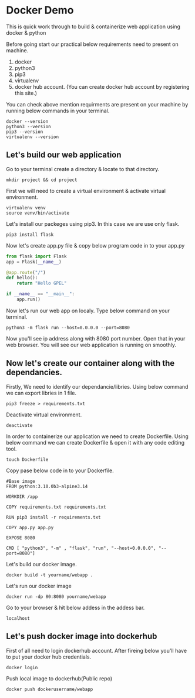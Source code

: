 # Docker Demo
This is quick work through to build &amp; containerize web application using docker &amp; python 

Before going start our practical below requirements need to present on machine.

1. docker
2. python3
3. pip3
4. virtualenv
5. docker hub account. (You can create docker hub account by registering this site.)

You can check above mention requirments are present on your machine by running below commands in your terminal.

```
docker --version
python3 --version
pip3 --version
virtualenv --version
```
## Let's build our web application

Go to your terminal create a directory & locate to that directory.

```
mkdir project && cd project
```

First we will need to create a virtual environment & activate virtual environment.

```
virtualenv venv
source venv/bin/activate
```

Let's install our packeges using pip3. In this case we are use only flask.

```
pip3 install flask
```

Now let's create app.py file & copy below program code in to your app.py

```python
from flask import Flask
app = Flask(__name__)

@app.route("/")
def hello():
    return "Hello GPEL"

if __name__ == "__main__":
    app.run()
```
Now let's run our web app on localy. Type below command on your terminal.

```
python3 -m flask run --host=0.0.0.0 --port=8080
```
 Now you'll see ip address along with 8080 port number. Open that in your web browser. You will see our web application is running on smoothly.

 ## Now let's create our container along with the dependancies.

 Firstly, We need to identify our dependancie/libries. Using below command we can export libries in 1 file.

 ```
pip3 freeze > requirements.txt
```

Deactivate virtual environment.

 ```
deactivate
```

In order to containerize our application we need to create Dockerfile. Using below command we can create Dockerfile & open it with any code editing tool.

 ```
touch Dockerfile
```

Copy pase below code in to your Dockerfile.

 ```docker
#Base image
FROM python:3.10.0b3-alpine3.14

WORKDIR /app

COPY requirements.txt requirements.txt

RUN pip3 install -r requirements.txt

COPY app.py app.py

EXPOSE 8080

CMD [ "python3", "-m" , "flask", "run", "--host=0.0.0.0", "--port=8080"]
```

Let's build our docker image.

 ```
docker build -t yourname/webapp .
```

Let's run our docker image

 ```
docker run -dp 80:8080 yourname/webapp
```

Go to your browser & hit below addess in the addess bar.

 ```
localhost
```

## Let's push docker image into dockerhub


First of all need to login dockerhub account. After fireing below you'll have to put your docker hub credentials.
 ```
docker login
```

Push local image to dockerhub(Public repo)
 ```
docker push dockerusername/webapp 
```

